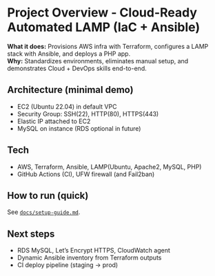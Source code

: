 # Project Overview - Cloud-Ready Automated LAMP (IaC + Ansible)

**What it does:** Provisions AWS infra with Terraform, configures a LAMP stack with Ansible, and deploys a PHP app.  
**Why:** Standardizes environments, eliminates manual setup, and demonstrates Cloud + DevOps skills end-to-end.

## Architecture (minimal demo)
- EC2 (Ubuntu 22.04) in default VPC
- Security Group: SSH(22), HTTP(80), HTTPS(443)
- Elastic IP attached to EC2
- MySQL on instance (RDS optional in future)

## Tech
- AWS, Terraform, Ansible, LAMP(Ubuntu, Apache2, MySQL, PHP)
- GitHub Actions (CI), UFW firewall (and Fail2ban)

## How to run (quick)
See [`docs/setup-guide.md`](setup-guide.md).

## Next steps
- RDS MySQL, Let’s Encrypt HTTPS, CloudWatch agent
- Dynamic Ansible inventory from Terraform outputs
- CI deploy pipeline (staging → prod)
